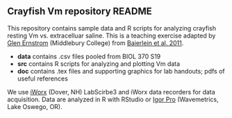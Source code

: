 ## Crayfish Vm repository README

This repository contains sample data and R scripts for analyzing crayfish resting Vm vs. extracelluar saline. This is a teaching exercise adapted by [Glen Ernstrom](http://www.middlebury.edu/academics/bio/faculty/node/604164) (Middlebury College) from [Baierlein et al. 2011](https://www.jove.com/video/2322/membrane-potentials-synaptic-responses-neuronal-circuitry).

- **data** contains .csv files pooled from BIOL 370 S19 
- **src** contains R scripts for analyzing and plotting Vm data
- **doc** contains .tex files and supporting graphics for lab handouts; pdfs of useful references

We use [iWorx](https://www.iworx.com/products/animal-physiology/ahk-ta-combination-animalhuman-physiology-teaching-kit/) (Dover, NH) LabScirbe3 and iWorx data recorders for data acquisition. Data are analyzed in R with RStudio or [Igor Pro](https://www.iworx.com/products/animal-physiology/ahk-ta-combination-animalhuman-physiology-teaching-kit/) (Wavemetrics, Lake Oswego, OR).